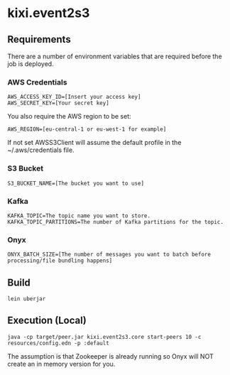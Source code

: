 # kixi.event2s3

## Requirements

There are a number of environment variables that are required before the job is deployed.

### AWS Credentials

```
AWS_ACCESS_KEY_ID=[Insert your access key]
AWS_SECRET_KEY=[Your secret key]
```

You also require the AWS region to be set:

```
AWS_REGION=[eu-central-1 or eu-west-1 for example]
```

If not set AWSS3Client will assume the default profile in the ~/.aws/credentials file.

### S3 Bucket

```
S3_BUCKET_NAME=[The bucket you want to use]
```

### Kafka

```
KAFKA_TOPIC=The topic name you want to store.
KAFKA_TOPIC_PARTITIONS=The number of Kafka partitions for the topic.
```

### Onyx

```
ONYX_BATCH_SIZE=[The number of messages you want to batch before processing/file bundling happens]
```


## Build

```
lein uberjar
```

## Execution (Local)

```
java -cp target/peer.jar kixi.event2s3.core start-peers 10 -c resources/config.edn -p :default
```


The assumption is that Zookeeper is already running so Onyx will NOT create an in memory version for you.
